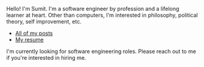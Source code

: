 Hello! I'm Sumit. I'm a software engineer by profession and a lifelong learner at heart. Other than computers, I'm interested in philosophy, political theory, self improvement, etc.

- [All of my posts](/posts)
- [My resume](/files/resume.pdf)

I'm currently looking for software engineering roles. Please reach out to me if you're interested in hiring me.
